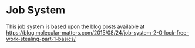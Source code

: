 # Job System

This job system is based upon the blog posts available at
https://blog.molecular-matters.com/2015/08/24/job-system-2-0-lock-free-work-stealing-part-1-basics/